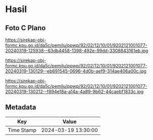# Hasil

## Foto C Plano

https://sirekap-obj-formc.kpu.go.id/da5c/pemilu/ppwp/92/02/12/10/01/9202121001077-20240319-125938--63db4458-1398-492e-99dd-3308843161eb.jpg

https://sirekap-obj-formc.kpu.go.id/da5c/pemilu/ppwp/92/02/12/10/01/9202121001077-20240319-130129--eb691545-0696-4d0b-aef9-314ae406a00c.jpg

https://sirekap-obj-formc.kpu.go.id/da5c/pemilu/ppwp/92/02/12/10/01/9202121001077-20240319-130212--f894e18a-a14a-4a89-9b62-44caebf1833c.jpg


## Metadata

| Key        | Value               |
| ---------- | ------------------- |
| Time Stamp | 2024-03-19 13:30:00 |



